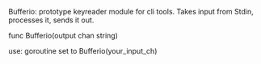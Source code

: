 Bufferio: prototype keyreader module for cli tools.
Takes input from Stdin, processes it, sends it out.

func Bufferio(output chan string)

use:
goroutine set to Bufferio(your_input_ch)
